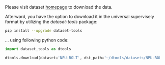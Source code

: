 Please visit dataset [homepage](https://www.kaggle.com/datasets/yartinz/npu-bolt) to download the data. 

Afterward, you have the option to download it in the universal supervisely format by utilizing the *dataset-tools* package:
``` bash
pip install --upgrade dataset-tools
```

... using following python code:
``` python
import dataset_tools as dtools

dtools.download(dataset='NPU-BOLT', dst_path='~/dtools/datasets/NPU-BOLT.tar')
```
